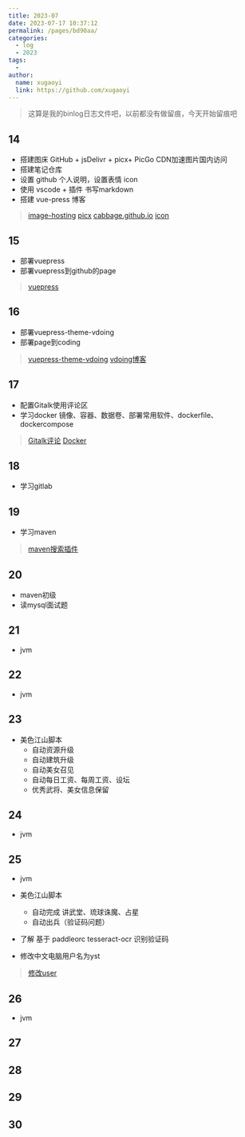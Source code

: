 ```yaml
---
title: 2023-07
date: 2023-07-17 10:37:12
permalink: /pages/bd90aa/
categories:
  - log
  - 2023
tags:
  - 
author: 
  name: xugaoyi
  link: https://github.com/xugaoyi
---
```

> 这算是我的binlog日志文件吧，以前都没有做留痕，今天开始留痕吧

## 14
- 搭建图床 GitHub + jsDelivr + picx+ PicGo CDN加速图片国内访问
- 搭建笔记仓库 
- 设置 github 个人说明，设置表情 icon 
- 使用 vscode + 插件 书写markdown
- 搭建 vue-press 博客
> [image-hosting](https://github.com/858715831/image-hosting)
> [picx](https://picx.xpoet.cn/#/upload)
> [cabbage.github.io](https://github.com/858715831/cabbage.github.io)
> [icon](https://www.webfx.com/tools/emoji-cheat-sheet/#emoji-support)

## 15
- 部署vuepress
- 部署vuepress到github的page

> [vuepress](https://vuepress.vuejs.org/)
## 16
- 部署vuepress-theme-vdoing
- 部署page到coding
> [ vuepress-theme-vdoing](https://doc.xugaoyi.com/)
> [vdoing博客](https://xugaoyi.com/)

## 17
- 配置Gitalk使用评论区
- 学习docker 镜像、容器、数据卷、部署常用软件、dockerfile、dockercompose
> [Gitalk评论](https://xugaoyi.com/pages/1da0bf9a988eafe5/)
> [Docker](https://www.bilibili.com/video/BV1CJ411T7BK/)
## 18
- 学习gitlab
## 19
- 学习maven

>[maven搜索插件](https://mvnrepository.com/artifact/commons-httpclient/commons-httpclient/3.1)
## 20
- maven初级
- 读mysql面试题
## 21
- jvm
## 22
- jvm
## 23
- 美色江山脚本
  - 自动资源升级
  - 自动建筑升级
  - 自动美女召见
  - 自动每日工资、每周工资、设坛
  - 优秀武将、美女信息保留

## 24
- jvm
## 25
- jvm
- 美色江山脚本
  - 自动完成 讲武堂、琉球诛魔、占星
  - 自动出兵（验证码问题）

- 了解 基于 paddleorc tesseract-ocr 识别验证码
- 修改中文电脑用户名为yst
> [修改user](https://mp.weixin.qq.com/s?__biz=MzU5NTE4ODM1OA%3D%3D&mid=2247484575&idx=1&sn=6bb17c162621b3db9a1b374942d6ebda&scene=45#wechat_redirect)
## 26
- jvm
## 27
## 28
## 29
## 30




